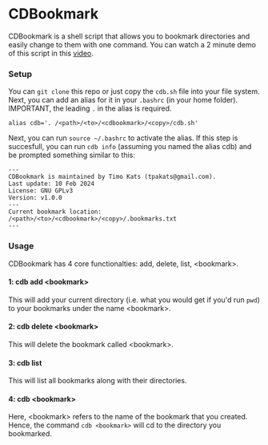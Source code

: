 # CDBookmark

CDBookmark is a shell script that allows you to bookmark directories and easily change to them with one command. You can watch a 2 minute demo of this script in this [video](https://www.loom.com/share/7f7b28c1c139461c86092804a1f8eb3a?sid=24e51257-5cd7-4428-b407-97bcbed8dc50).

### Setup

You can `git clone` this repo or just copy the `cdb.sh` file into your file system. Next, you can add an alias for it in your `.bashrc` (in your home folder). IMPORTANT, the leading `.` in the alias is required.

```Shell
alias cdb='. /<path>/<to>/<cdbookmark>/<copy>/cdb.sh'
```

Next, you can run `source ~/.bashrc` to activate the alias. If this step is succesfull, you can run `cdb info` (assuming you named the alias cdb) and be prompted something similar to this:

```
---
CDBookmark is maintained by Timo Kats (tpakats@gmail.com).
Last update: 10 Feb 2024
License: GNU GPLv3
Version: v1.0.0
---
Current bookmark location: /<path>/<to>/<cdbookmark>/<copy>/.bookmarks.txt
---
```

### Usage

CDBookmark has 4 core functionalties: add, delete, list, \<bookmark\>.   

#### 1: cdb add \<bookmark\>
This will add your current directory (i.e. what you would get if you'd run `pwd`) to your bookmarks under the name \<bookmark\>.

#### 2: cdb delete \<bookmark\>
This will delete the bookmark called \<bookmark\>.

#### 3: cdb list
This will list all bookmarks along with their directories.

#### 4: cdb \<bookmark\>
Here, \<bookmark\> refers to the name of the bookmark that you created. Hence, the command `cdb <bookmark>` will cd to the directory you bookmarked.
